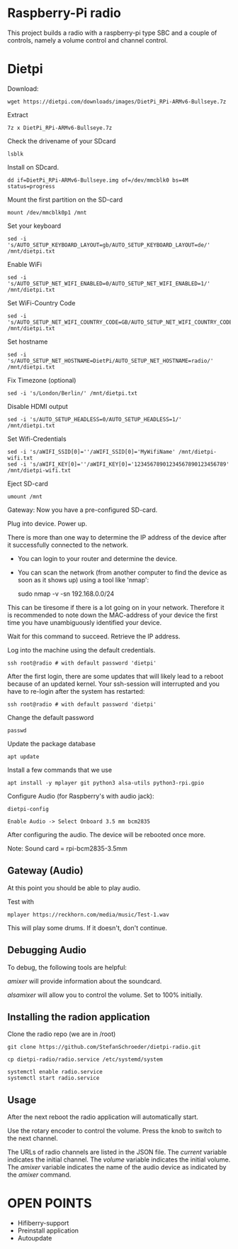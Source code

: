 # Raspberry-Pi radio

This project builds a radio with a raspberry-pi type SBC and
a couple of controls, namely a volume control and channel control.

# Dietpi 

Download:

	wget https://dietpi.com/downloads/images/DietPi_RPi-ARMv6-Bullseye.7z

Extract

	7z x DietPi_RPi-ARMv6-Bullseye.7z

Check the drivename of your SDcard

	lsblk

Install on SDcard. 

	dd if=DietPi_RPi-ARMv6-Bullseye.img of=/dev/mmcblk0 bs=4M status=progress

Mount the first partition on the SD-card

	mount /dev/mmcblk0p1 /mnt

Set your keyboard

	sed -i 's/AUTO_SETUP_KEYBOARD_LAYOUT=gb/AUTO_SETUP_KEYBOARD_LAYOUT=de/' /mnt/dietpi.txt

Enable WiFi

	sed -i 's/AUTO_SETUP_NET_WIFI_ENABLED=0/AUTO_SETUP_NET_WIFI_ENABLED=1/' /mnt/dietpi.txt

Set WiFi-Country Code

	sed -i 's/AUTO_SETUP_NET_WIFI_COUNTRY_CODE=GB/AUTO_SETUP_NET_WIFI_COUNTRY_CODE=DE/' /mnt/dietpi.txt

Set hostname

	sed -i 's/AUTO_SETUP_NET_HOSTNAME=DietPi/AUTO_SETUP_NET_HOSTNAME=radio/' /mnt/dietpi.txt

Fix Timezone (optional)

	sed -i 's/London/Berlin/' /mnt/dietpi.txt

Disable HDMI output

	sed -i 's/AUTO_SETUP_HEADLESS=0/AUTO_SETUP_HEADLESS=1/' /mnt/dietpi.txt

Set Wifi-Credentials

	sed -i 's/aWIFI_SSID[0]=''/aWIFI_SSID[0]='MyWifiName' /mnt/dietpi-wifi.txt
	sed -i 's/aWIFI_KEY[0]=''/aWIFI_KEY[0]='12345678901234567890123456789' /mnt/dietpi-wifi.txt

Eject SD-card

	umount /mnt

Gateway: Now you have a pre-configured SD-card. 

Plug into device. Power up.

There is more than one way to determine the IP address of the device after it successfully connected to the network.

- You can login to your router and determine the device.
- You can scan the network (from another computer to find the device as soon as it shows up) using a tool like 'nmap':

	sudo nmap -v -sn 192.168.0.0/24 

This can be tiresome if there is a lot going on in your network. Therefore it is recommended to note down the
MAC-address of your device the first time you have unambiguously identified your device.

Wait for this command to succeed. Retrieve the IP address.

Log into the machine using the default credentials.

	ssh root@radio # with default password 'dietpi'

After the first login, there are some updates that 
will likely lead to a reboot because of an updated kernel.
Your ssh-session will interrupted and you have to re-login
after the system has restarted:

	ssh root@radio # with default password 'dietpi'

Change the default password

	passwd

Update the package database

	apt update

Install a few commands that we use

	apt install -y mplayer git python3 alsa-utils python3-rpi.gpio

Configure Audio (for Raspberry's with audio jack):

	dietpi-config

	Enable Audio -> Select Onboard 3.5 mm bcm2835

After configuring the audio. The device will be rebooted once more.

Note: Sound card = rpi-bcm2835-3.5mm

## Gateway (Audio)

At this point you should be able to play audio.

Test with 

	mplayer https://reckhorn.com/media/music/Test-1.wav

This will play some drums. If it doesn't, don't continue.

## Debugging Audio

To debug, the following tools are helpful:

*amixer* will provide information about the soundcard.

*alsamixer* will allow you to control the volume. Set to 100% initially.
	
## Installing the radion application

Clone the radio repo (we are in /root)

	git clone https://github.com/StefanSchroeder/dietpi-radio.git

	cp dietpi-radio/radio.service /etc/systemd/system

	systemctl enable radio.service
	systemctl start radio.service

## Usage

After the next reboot the radio application will automatically start.

Use the rotary encoder to control the volume. Press the knob to switch
to the next channel.

The URLs of radio channels are listed in the JSON file.
The *current* variable indicates the initial channel.
The *volume* variable indicates the initial volume.
The *amixer* variable indicates the name of the audio device as
indicated by the *amixer* command.


# OPEN POINTS

- Hifiberry-support
- Preinstall application
- Autoupdate

